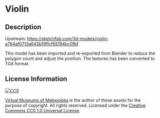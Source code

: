 # Violin

## Description

Upstream: https://sketchfab.com/3d-models/violin-a784af0713a643b19ffcf65194bc0fbf

This model has been imported and re-exported from Blender to reduce the polygon
count and adjust the position. The textures has been converted to TGA format.

## License Information

[![CC0](https://i.creativecommons.org/p/zero/1.0/88x31.png)](https://creativecommons.org/publicdomain/zero/1.0/)

[Virtual Museums of Małopolska](https://sketchfab.com/WirtualneMuzeaMalopolski)
is the author of these assets for the purpose of copyright. All rights reserved.
Licensed under the [Creative Commons CC0 1.0 Universal License](https://creativecommons.org/publicdomain/zero/1.0/).

